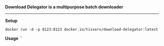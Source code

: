 **Download Delegator is a multipurpose batch downloader**
** **
**Setup**

`docker run -d -p 8123:8123 docker.io/tisserv/download-delegator:latest`

**Usage**
``
